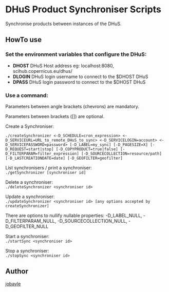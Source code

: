 # DHuS Product Synchroniser Scripts
Synchronise products between instances of the DHuS.

## HowTo use

### Set the environment variables that configure the DHuS:

+ **DHOST** DHuS Host address eg: localhost:8080, scihub.copernicus.eu/dhus/
+ **DLOGIN** DHuS login username to connect to the $DHOST DHuS
+ **DPASS** DHuS login password to connect to the $DHOST DHuS

### Use a command:

Parameters between angle brackets (chevrons) are mandatory.

Parameters between brackets ([]) are optional.

Create a Synchroniser:  
```
./createSynchronizer <-D_SCHEDULE=cron_expression> <-D_SERVICEURL=URL_to_remote_DHuS_to_sync> <-D_SERVICELOGIN=account> <-D_SERVICEPASSWORD=password> [-D_LABEL=my_sync] [-D_PAGESIZE=X] [-D_REQUEST=start|stop] [-D_COPYPRODUCT=true|false] [-D_FILTERPARAM=filter_expression] [-D_SOURCECOLLECTION=resource/path] [-D_LASTCREATIONDATE=date] [-D_GEOFILTER=geofilter]
```

List synchronisers / print a synchroniser:  
```./getSynchronizer [synchroniser id]```

Delete a synchroniser:  
```./deleteSynchronizer <synchroniser id>```

Update a synchroniser:  
```./updateSynchronizer <synchroniser id> [any options accepted by createSynchronizer]```

There are options to nullify nullable properties: -D_LABEL_NULL, -D_FILTERPARAM_NULL, -D_SOURCECOLLECTION_NULL, -D_GEOFILTER_NULL

Start a synchroniser:  
```./startSync <synchroniser id>```

Stop a synchroniser:  
```./stopSync <synchroniser id>```

## Author
 [jobayle](https://github.com/jobayle)
